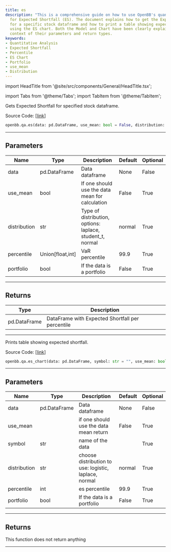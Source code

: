 ```yaml
---
title: es
description: "This is a comprehensive guide on how to use OpenBB's quantitative analysis"
  for Expected Shortfall (ES). The document explains how to get the Expected Shortfall
  for a specific stock dataframe and how to print a table showing expected shortfall
  using the ES chart. Both the Model and Chart have been clearly explained in the
  context of their parameters and return types.
keywords:
- Quantitative Analysis
- Expected Shortfall
- Percentile
- ES Chart
- Portfolio
- use_mean
- Distribution
---
```


import HeadTitle from '@site/src/components/General/HeadTitle.tsx';

<HeadTitle title="qa.es - Reference | OpenBB SDK Docs" />

import Tabs from '@theme/Tabs';
import TabItem from '@theme/TabItem';

<Tabs>
<TabItem value="model" label="Model" default>

Gets Expected Shortfall for specified stock dataframe.

Source Code: [[link](https://github.com/OpenBB-finance/OpenBBTerminal/tree/main/openbb_terminal/common/quantitative_analysis/qa_model.py#L355)]

```python
openbb.qa.es(data: pd.DataFrame, use_mean: bool = False, distribution: str = "normal", percentile: Union[float, int] = 99.9, portfolio: bool = False)
```

---

## Parameters

| Name | Type | Description | Default | Optional |
| ---- | ---- | ----------- | ------- | -------- |
| data | pd.DataFrame | Data dataframe | None | False |
| use_mean | bool | If one should use the data mean for calculation | False | True |
| distribution | str | Type of distribution, options: laplace, student_t, normal | normal | True |
| percentile | Union[float,int] | VaR percentile | 99.9 | True |
| portfolio | bool | If the data is a portfolio | False | True |


---

## Returns

| Type | Description |
| ---- | ----------- |
| pd.DataFrame | DataFrame with Expected Shortfall per percentile |
---

</TabItem>
<TabItem value="view" label="Chart">

Prints table showing expected shortfall.

Source Code: [[link](https://github.com/OpenBB-finance/OpenBBTerminal/tree/main/openbb_terminal/common/quantitative_analysis/qa_view.py#L1108)]

```python
openbb.qa.es_chart(data: pd.DataFrame, symbol: str = "", use_mean: bool = False, distribution: str = "normal", percentile: float = 99.9, portfolio: bool = False)
```

---

## Parameters

| Name | Type | Description | Default | Optional |
| ---- | ---- | ----------- | ------- | -------- |
| data | pd.DataFrame | Data dataframe | None | False |
| use_mean |  | if one should use the data mean return | False | True |
| symbol | str | name of the data |  | True |
| distribution | str | choose distribution to use: logistic, laplace, normal | normal | True |
| percentile | int | es percentile | 99.9 | True |
| portfolio | bool | If the data is a portfolio | False | True |


---

## Returns

This function does not return anything

---

</TabItem>
</Tabs>
